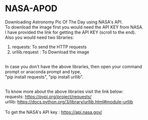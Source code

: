 # NASA-APOD
Downloading Astronomy Pic Of The Day using NASA's API.<br>
To download the image first you would need the API KEY from NASA.<br>
I have provided the link for getting the API KEY (scroll to the end).<br>
Also you would need two libraries:<br>
1. requests: To send the HTTP requests<br>
2. urllib.request : To Download the image<br><br>

In case you don't have the above libraries, then open your command prompt or anaconda prompt and type,<br>
"pip install requests", "pip install urllib".<br><br>

To know more about the above libraries visit the link below:<br>
requests: https://pypi.org/project/requests/  <br>
urllib:  https://docs.python.org/3/library/urllib.html#module-urllib <br><br>
To get the NASA's API key :  https://api.nasa.gov/
